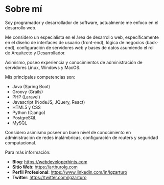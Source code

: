 # Sobre mí

Soy programador y desarrollador de software, actualmente me enfoco en el desarrollo web.

Me considero un especialista en el área de desarrollo web, específicamente en el diseño de interfaces de usuario (front-end), lógica de negocios (back-end), configuración de servidores web y bases de datos asumiendo el rol de Arquitecto y Desarrollador.

Asimismo, poseo experiencia y conocimientos de administración de servidores Linux, Windows y MacOS.

Mis principales competencias son:

- Java (Spring Boot)
- Groovy (Grails)
- PHP (Laravel)
- Javascript (NodeJS, JQuery, React)
- HTML5 y CSS
- Python (Django)
- PostgreSQL
- MySQL

Considero asimismo poseer un buen nivel de conocimiento en administración de redes inalámbricas, configuración de routers y seguridad computacional.

Para más información:

- **Blog**: https://webdeveloperhints.com
- **Sitio Web**: https://arthurolg.com
- **Perfil Profesional**: https://www.linkedin.com/in/lgzarturo
- **Twitter**: https://twitter.com/lgzarturo
